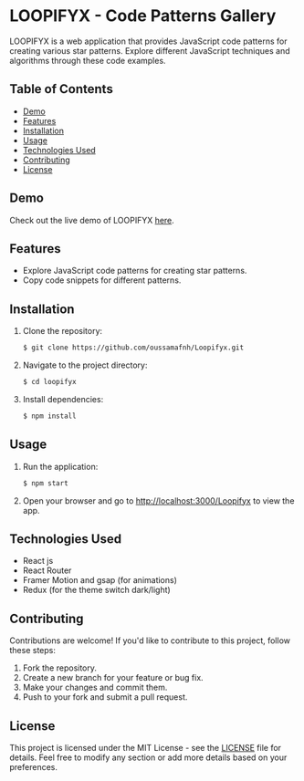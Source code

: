 # LOOPIFYX - Code Patterns Gallery

LOOPIFYX is a web application that provides JavaScript code patterns for creating various star patterns. Explore different JavaScript techniques and algorithms through these code examples.

## Table of Contents


- [Demo](#demo)
- [Features](#features)
- [Installation](#installation)
- [Usage](#usage)
- [Technologies Used](#technologies-used)
- [Contributing](#contributing)
- [License](#license)

## Demo

Check out the live demo of LOOPIFYX [here](https://oussamafnh.github.io/Loopifyx).

## Features

- Explore JavaScript code patterns for creating star patterns.
- Copy code snippets for different patterns.

## Installation


1. Clone the repository:
   ```bash
   $ git clone https://github.com/oussamafnh/Loopifyx.git
   ```

2. Navigate to the project directory:
   ```bash
   $ cd loopifyx
   ```

3. Install dependencies:
   ```bash
   $ npm install
   ```

## Usage

1. Run the application:
   ```bash
   $ npm start
   ```

2. Open your browser and go to [http://localhost:3000/Loopifyx](http://localhost:3000/Loopifyx) to view the app.

## Technologies Used

- React js
- React Router
- Framer Motion and gsap (for animations)
- Redux (for the theme switch dark/light)

## Contributing

Contributions are welcome! If you'd like to contribute to this project, follow these steps:

1. Fork the repository.
2. Create a new branch for your feature or bug fix.
3. Make your changes and commit them.
4. Push to your fork and submit a pull request.

## License

This project is licensed under the MIT License - see the [LICENSE](LICENSE) file for details.
Feel free to modify any section or add more details based on your preferences.
